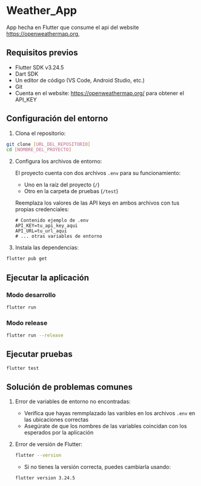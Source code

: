 # Weather_App

App hecha en Flutter que consume el api del website https://openweathermap.org,

## Requisitos previos

- Flutter SDK v3.24.5
- Dart SDK
- Un editor de código (VS Code, Android Studio, etc.)
- Git
- Cuenta en el website: https://openweathermap.org/ para obtener el API_KEY

## Configuración del entorno

1. Clona el repositorio:
```bash
git clone [URL_DEL_REPOSITORIO]
cd [NOMBRE_DEL_PROYECTO]
```

2. Configura los archivos de entorno:

   El proyecto cuenta con dos archivos `.env` para su funcionamiento:
    - Uno en la raíz del proyecto (`/`)
    - Otro en la carpeta de pruebas (`/test`)


   Reemplaza los valores de las API keys en ambos archivos con tus propias credenciales:

   ```plaintext
   # Contenido ejemplo de .env
   API_KEY=tu_api_key_aqui
   API_URL=tu_url_aqui
   # ... otras variables de entorno
   ```

3. Instala las dependencias:
```bash
flutter pub get
```

## Ejecutar la aplicación

### Modo desarrollo

```bash
flutter run
```

### Modo release

```bash
flutter run --release
```

## Ejecutar pruebas

```bash
flutter test
```

## Solución de problemas comunes

1. Error de variables de entorno no encontradas:
    - Verifica que hayas remmplazado las varibles en los archivos `.env` en las ubicaciones correctas
    - Asegúrate de que los nombres de las variables coincidan con los esperados por la aplicación

2. Error de versión de Flutter:
   ```bash
   flutter --version
   ```
    - Si no tienes la versión correcta, puedes cambiarla usando:
   ```bash
   flutter version 3.24.5
   ```

